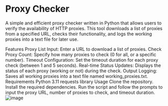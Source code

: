 # Proxy Checker
A simple and efficient proxy checker written in Python that allows users to verify the availability of HTTP proxies. This tool downloads a list of proxies from a specified URL, checks their functionality, and logs the working proxies into a text file for later use.

Features
Proxy List Input: Enter a URL to download a list of proxies.
Check Proxy Count: Specify how many proxies to check (0 for all, or a specific number).
Timeout Configuration: Set the timeout duration for each proxy check (between 1 and 5 seconds).
Real-time Status Updates: Displays the status of each proxy (working or not) during the check.
Output Logging: Saves all working proxies into a text file named working_proxies.txt.
Requirements
Python 3.11
requests library
Usage
Clone the repository.
Install the required dependencies.
Run the script and follow the prompts to input the proxy URL, number of proxies to check, and timeout duration.
![image](https://github.com/user-attachments/assets/2fcb889f-78f9-4050-9962-a6f9c89478a5)

